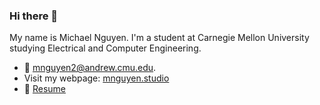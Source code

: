 ### Hi there 👋
My name is Michael Nguyen. I'm a student at Carnegie Mellon University studying Electrical and Computer Engineering.
- :email: [mnguyen2@andrew.cmu.edu](mailto:mnguyen2@andrew.cmu.edu).
- Visit my webpage: [mnguyen.studio](https://mnguyen.studio)
- :page_facing_up: [Resume](https://mnguyen.studio/documents/mnguyen_resume.pdf)

<!--
**Sumguy31/sumguy31** is a ✨ _special_ ✨ repository because its `README.md` (this file) appears on your GitHub profile.

Here are some ideas to get you started:

- 🔭 I’m currently working on ...
- 🌱 I’m currently learning ...
- 👯 I’m looking to collaborate on ...
- 🤔 I’m looking for help with ...
- 💬 Ask me about ...
- 📫 How to reach me: ...
- 😄 Pronouns: ...
- ⚡ Fun fact: ...
-->
